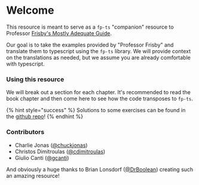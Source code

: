 # Welcome

This resource is meant to serve as a `fp-ts` "companion" resource to Professor [Frisby's Mostly Adequate Guide](https://github.com/MostlyAdequate/mostly-adequate-guide).  
  
Our goal is to take the examples provided by "Professor Frisby" and translate them to typescript using the `fp-ts` library.  We will provide context on the translations as needed, but we assume you are already comfortable with typescript.

### Using this resource

We will break out a section for each chapter. It's recommended to read the book chapter and then come here to see how the code transposes to `fp-ts`.  

{% hint style="success" %}
Solutions to some exercises can be found in the [github repo](https://github.com/ChuckJonas/mostly-adequate-fp-ts/tree/master/exercises)!
{% endhint %}

### Contributors

* Charlie Jonas \([@chuckjonas](https://github.com/ChuckJonas)\)
* Christos Dimitroulas \([@cdimitroulas](https://github.com/cdimitroulas)\)
* Giulio Canti \([@gcanti](https://github.com/gcanti)\)

And obviously a huge thanks to Brian Lonsdorf \([@DrBoolean](https://github.com/DrBoolean)\) creating such an amazing resource!

